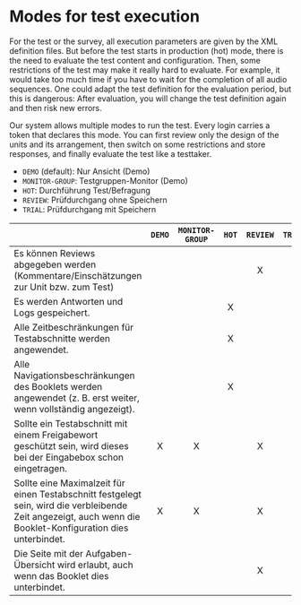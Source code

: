 # Modes for test execution

For the test or the survey, all execution parameters are given by 
the XML definition files. But before the test starts in production (hot) mode, there is 
the need to evaluate the test content and configuration. Then, some restrictions of the 
test may make it really hard to evaluate. For example, it would take too much time if 
you have to wait for the completion of all audio sequences. One could adapt the 
test definition for the evaluation period, but this is dangerous: After evaluation, you 
will change the test definition again and then risk new errors.

Our system allows multiple modes to run the test. Every login carries a token that declares 
this mode. You can first review only the design of the units and its arrangement, 
then switch on some restrictions and store responses, and finally evaluate the 
test like a testtaker.   

* `DEMO` (default): Nur Ansicht (Demo)
* `MONITOR-GROUP`: Testgruppen-Monitor (Demo)
* `HOT`: Durchführung Test/Befragung
* `REVIEW`: Prüfdurchgang ohne Speichern
* `TRIAL`: Prüfdurchgang mit Speichern


|  | `DEMO` | `MONITOR-GROUP` | `HOT` | `REVIEW` | `TRIAL` | 
| :------------- | :-------------: | :-------------: | :-------------: | :-------------: | :-------------: |
|Es können Reviews abgegeben werden (Kommentare/Einschätzungen zur Unit bzw. zum Test)|  |  |  |X |  |
|Es werden Antworten und Logs gespeichert.|  |  |X |  |X |
|Alle Zeitbeschränkungen für Testabschnitte werden angewendet.|  |  |X |  |X |
|Alle Navigationsbeschränkungen des Booklets werden angewendet (z. B. erst weiter, wenn vollständig angezeigt).|  |  |X |  |X |
|Sollte ein Testabschnitt mit einem Freigabewort geschützt sein, wird dieses bei der Eingabebox schon eingetragen.|X |X |  |X |X |
|Sollte eine Maximalzeit für einen Testabschnitt festgelegt sein, wird die verbleibende Zeit angezeigt, auch wenn die Booklet-Konfiguration dies unterbindet.|X |X |  |X |  |
|Die Seite mit der Aufgaben-Übersicht wird erlaubt, auch wenn das Booklet dies unterbindet.|  |  |  |X |  |
